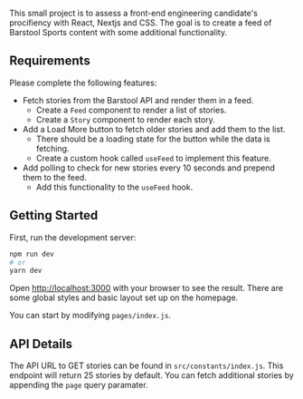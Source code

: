 This small project is to assess a front-end engineering candidate's procifiency with React, Nextjs and CSS. The goal is to create a feed of Barstool Sports content with some additional functionality.

## Requirements

Please complete the following features:

- Fetch stories from the Barstool API and render them in a feed.
  - Create a `Feed` component to render a list of stories.
  - Create a `Story` component to render each story.
- Add a Load More button to fetch older stories and add them to the list.
  - There should be a loading state for the button while the data is fetching.
  - Create a custom hook called `useFeed` to implement this feature.
- Add polling to check for new stories every 10 seconds and prepend them to the feed.
  - Add this functionality to the `useFeed` hook.
  
## Getting Started

First, run the development server:

```bash
npm run dev
# or
yarn dev
```

Open [http://localhost:3000](http://localhost:3000) with your browser to see the result. There are some global styles and basic layout set up on the homepage.

You can start by modifying `pages/index.js`.

## API Details

The API URL to GET stories can be found in `src/constants/index.js`. This endpoint will return 25 stories by default. You can fetch additional stories by appending the `page` query paramater.